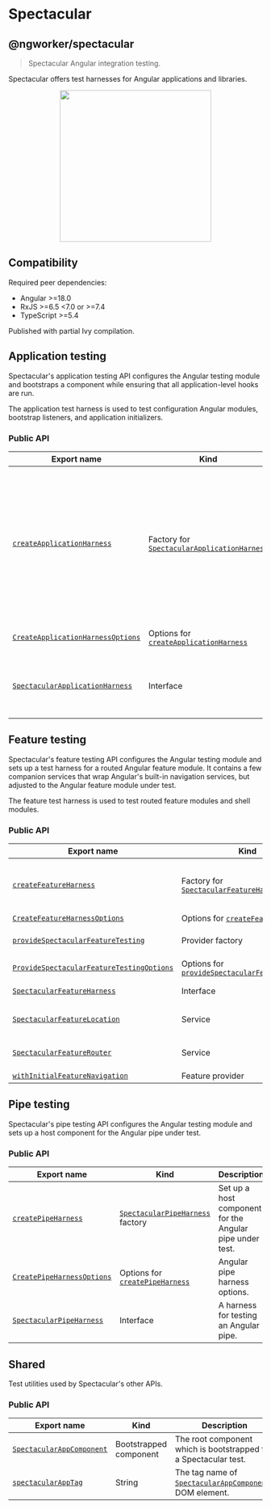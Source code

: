 # Spectacular

## @ngworker/spectacular

> Spectacular Angular integration testing.

Spectacular offers test harnesses for Angular applications and libraries.

<p align="center">
 <img width="300" height="300" src="https://cdn.jsdelivr.net/gh/ngworker/ngworker@main/packages/spectacular/src/assets/logo.png" />
</p>

## Compatibility

Required peer dependencies:

- Angular >=18.0
- RxJS >=6.5 \<7.0 or >=7.4
- TypeScript >=5.4

Published with partial Ivy compilation.

## Application testing

Spectacular's application testing API configures the Angular testing module and bootstraps a component while ensuring that all application-level hooks are run.

The application test harness is used to test configuration Angular modules, bootstrap listeners, and application initializers.

### Public API

| Export name | Kind | Description |
| --- | --- | --- |
| [`createApplicationHarness`](./functions/createApplicationHarness.md) | Factory for [`SpectacularApplicationHarness`](./interfaces/SpectacularApplicationHarness.md) | Bootstrap a Spectacular application with the specified metadata. Useful to test configuration Angular modules, bootstrap listeners, and application initializers. |
| [`CreateApplicationHarnessOptions`](./type-aliases/CreateApplicationHarnessOptions.md) | Options for [`createApplicationHarness`](./functions/createApplicationHarness.md) | Application harness options. |
| [`SpectacularApplicationHarness`](./interfaces/SpectacularApplicationHarness.md) | Interface | A harness for testing application-level software artifacts. |

## Feature testing

Spectacular's feature testing API configures the Angular testing module and sets up a test harness for a routed Angular feature module. It contains a few companion services that wrap Angular's built-in navigation services, but adjusted to the Angular feature module under test.

The feature test harness is used to test routed feature modules and shell modules.

### Public API

| Export name | Kind | Description |
| --- | --- | --- |
| [`createFeatureHarness`](./functions/createFeatureHarness.md) | Factory for [`SpectacularFeatureHarness`](./interfaces/SpectacularFeatureHarness.md) | Configure [`provideSpectacularFeatureTesting`](./functions/provideSpectacularFeatureTesting.md), bootstrap [`SpectacularAppComponent`](./classes/SpectacularAppComponent.md) and navigate to the default feature route. |
| [`CreateFeatureHarnessOptions`](./interfaces/CreateFeatureHarnessOptions.md) | Options for [`createFeatureHarness`](./functions/createFeatureHarness.md) | Feature harness options. |
| [`provideSpectacularFeatureTesting`](./functions/provideSpectacularFeatureTesting.md) | Provider factory | Configure [`SpectacularFeatureLocation`](./classes/SpectacularFeatureLocation.md) and [`SpectacularFeatureRouter`](./classes/SpectacularFeatureRouter.md) |
| [`ProvideSpectacularFeatureTestingOptions`](./interfaces/ProvideSpectacularFeatureTestingOptions.md) | Options for [`provideSpectacularFeatureTesting`](./functions/provideSpectacularFeatureTesting.md) | Spectacular feature testing options. |
| [`SpectacularFeatureHarness`](./interfaces/SpectacularFeatureHarness.md) | Interface | A harness for testing an Angular feature module. |
| [`SpectacularFeatureLocation`](./classes/SpectacularFeatureLocation.md) | Service | A subset of Angular's [`Location`](https://angular.io/api/common/Location) service adjusted to the Angular feature module under test. |
| [`SpectacularFeatureRouter`](./classes/SpectacularFeatureRouter.md) | Service | A subset of Angular's [`Router`](https://angular.io/api/router/Router) service adjusted to the Angular feature module under test. |
| [`withInitialFeatureNavigation`](./functions/withInitialFeatureNavigation.md) | Feature provider | Enables initial feature navigation. |

## Pipe testing

Spectacular's pipe testing API configures the Angular testing module and sets up a host component for the Angular pipe under test.

### Public API

| Export name | Kind | Description |
| --- | --- | --- |
| [`createPipeHarness`](./functions/createPipeHarness.md) | [`SpectacularPipeHarness`](./classes/SpectacularPipeHarness.md) factory | Set up a host component for the Angular pipe under test. |
| [`CreatePipeHarnessOptions`](./interfaces/CreatePipeHarnessOptions.md) | Options for [`createPipeHarness`](./functions/createPipeHarness.md) | Angular pipe harness options. |
| [`SpectacularPipeHarness`](./classes/SpectacularPipeHarness.md) | Interface | A harness for testing an Angular pipe. |

## Shared

Test utilities used by Spectacular's other APIs.

### Public API

| Export name | Kind | Description |
| --- | --- | --- |
| [`SpectacularAppComponent`](./classes/SpectacularAppComponent.md) | Bootstrapped component | The root component which is bootstrapped for a Spectacular test. |
| [`spectacularAppTag`](./variables/spectacularAppTag.md) | String | The tag name of [`SpectacularAppComponent`](./classes/SpectacularAppComponent.md)s DOM element. |
